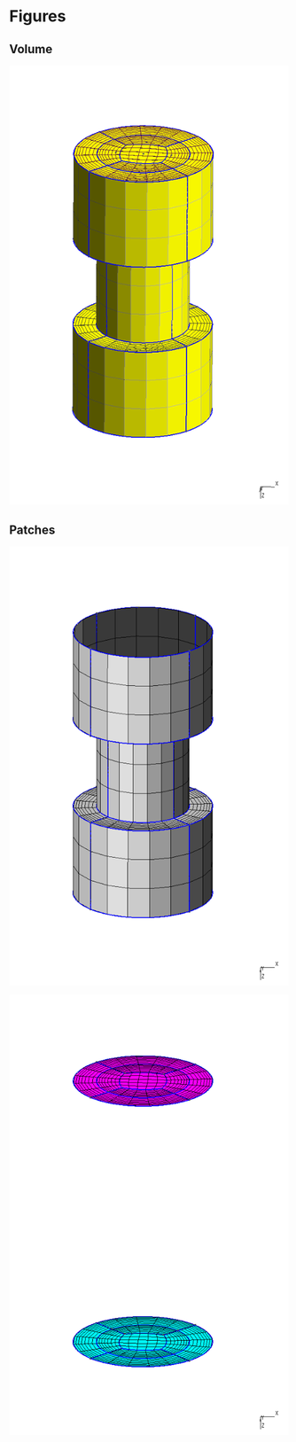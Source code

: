 
# Figures

## Volume

![geometry](fig/geometry.png)

## Patches

![walls](fig/patches_walls.png)

![io](fig/patches_top_and_bottom.png)


